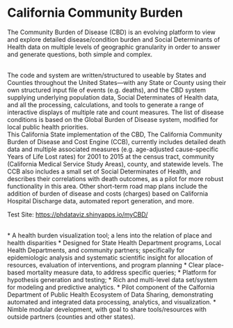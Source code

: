 # California Community Burden

The Community Burden of Disease (CBD) is an evolving platform to view and explore detailed disease/condition burden and Social Determinants of Health data on multiple levels of geographic granularity in order to answer and generate questions, both simple and complex. 

<br>
The code and system are written/structured to useable by States and Counties throughout the United States—with any State or County using their own structured input file of events (e.g. deaths), and the CBD system supplying underlying population data, Social Determinates of Health data, and all the processing, calculations, and tools to generate a range of interactive displays of multiple rate and count measures.  The list of disease conditions is based on the Global Burden of Disease system, modified for local public health priorities.

<br>
This California State implementation of the CBD, The California Community Burden of Disease and Cost Engine (CCB), currently includes detailed death data and multiple associated measures (e.g. age-adjusted cause-specific Years of Life Lost rates) for 2001 to 2015 at the census tract, community (California Medical Service Study Areas), county, and statewide levels.  The CCB also includes a small set of Social Determinates of Health, and describes their correlations with death outcomes, as a pilot for more robust functionality in this area.  Other short-term road map plans include the addition of burden of disease and costs (charges) based on California Hospital Discharge data, automated report generation, and more.

Test Site:
https://phdataviz.shinyapps.io/myCBD/

<br>
* A health burden visualization tool; a lens into the relation of place and health disparities
* Designed for State Health Department programs, Local Health Departments, and community partners; specifically for epidemiologic analysis and systematic scientific insight for allocation of resources, evaluation of interventions, and program planning 
* Clear place-based mortality measure data, to address specific queries;
* Platform for hypothesis generation and testing; 
* Rich and multi-level data set/system for modeling and predictive analytics.
* Pilot component of the Calfornia Department of Public Health Ecosystem of Data Sharing, demonstrating automated and integrated data processing, analytics, and visualization.
* Nimble modular development, with goal to share tools/resources with outside partners (counties and other states).



